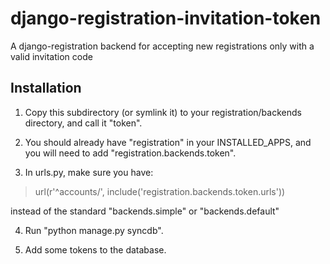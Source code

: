 django-registration-invitation-token
====================================

A django-registration backend for accepting new registrations only with a valid invitation code

Installation
------------

1. Copy this subdirectory (or symlink it) to your registration/backends directory, and call it "token".

2. You should already have "registration" in your INSTALLED_APPS, and you will need to add "registration.backends.token".

3. In urls.py, make sure you have:
> url(r'^accounts/', include('registration.backends.token.urls')) 

instead of the standard "backends.simple" or "backends.default"

4. Run "python manage.py syncdb".

5. Add some tokens to the database.


